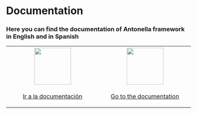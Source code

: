 # Documentation

### Here you can find the documentation of Antonella framework in English and in Spanish

 <table  >
<tr>
<th width="500px"><div align="center">  <img width="100" src="https://www.countryflags.com/wp-content/uploads/spain-flag-png-large.png" /> </div>  </th>
<th width="500px"><div align="center"> <img width="100" src="https://www.countryflags.com/wp-content/uploads/united-states-of-america-flag-png-large.png" />   </div> </th>
</tr>
<tr>
<td align="center">

[ Ir a la documentación](https://github.com/cehojac/antonella-framework-for-wp/tree/2.0/docs/2.0/es-ES/readme.md)

</td>
<td align="center">

[ Go to the documentation](https://github.com/cehojac/antonella-framework-for-wp/tree/2.0/docs/2.0/en-EN/readme.md)

</td>
</tr>
</table>
